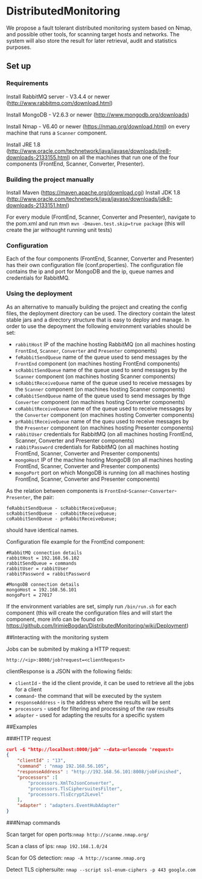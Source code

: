 # DistributedMonitoring

We propose a fault tolerant distributed monitoring system based on Nmap, and possible other tools, for scanning target hosts and networks. The system will also store the result for later retrieval, audit and statistics purposes.

## Set up

### Requirements

Install RabbitMQ server - V3.4.4 or newer (http://www.rabbitmq.com/download.html)

Install MongoDB - V2.6.3 or newer (http://www.mongodb.org/downloads)

Install Nmap - V6.40 or newer (https://nmap.org/download.html) on every machine that runs a `Scanner` component.

Install JRE 1.8 (http://www.oracle.com/technetwork/java/javase/downloads/jre8-downloads-2133155.html) on all the machines that run one of the four components (FrontEnd, Scanner, Converter, Presenter).

### Building the project manually

Install Maven (https://maven.apache.org/download.cgi)
Install JDK 1.8 (http://www.oracle.com/technetwork/java/javase/downloads/jdk8-downloads-2133151.html)

For every module (FrontEnd, Scanner, Converter and Presenter), navigate to the pom.xml and run mvn `mvn -Dmaven.test.skip=true package` (this will create the jar withought running unit tests)

### Configuration

Each of the four components (FrontEnd, Scanner, Converter and Presenter) has their own configuration file (conf.properties). The configuration file contains the ip and port for MongoDB and the ip, queue names and credentials for RabbitMQ.

### Using the deployment

As an alternative to manually building the project and creating the config files, the deployment directory can be used. The directory contain the latest stable jars and a directory structure that is easy to deploy and manage.
In order to use the depoyment the following environment variables should be set:

* `rabbitHost` IP of the machine hosting RabbitMQ (on all machines hosting `FrontEnd`, `Scanner`, `Converter` and `Presenter` components)
* `feRabbitSendQueue` name of the queue used to send messages by the `FrontEnd` component (on machines hosting FrontEnd components)
* `scRabbitSendQueue` name of the queue used to send messages by the `Scanner` component (on machines hosting Scanner components)
* `scRabbitReceiveQueue` name of the queue used to receive messages by the `Scanner` component (on machines hosting Scanner components)
* `coRabbitSendQueue` name of the queue used to send messages by thge `Converter` component (on machines hosting Converter components)
* `coRabbitReceiveQueue` name of the queue used to receive messages by the `Converter` component (on machines hosting Converter components)
* `prRabbitReceiveQueue` name of the queu used to receive messages by the `Presenter` component (on machines hosting Presenter components)
* `rabbitUser` credentials for RabbitMQ (on all machines hosting FrontEnd, Scanner, Converter and Presenter components)
* `rabbitPassword` credentials for RabbitMQ (on all machines hosting FrontEnd, Scanner, Converter and Presenter components)
* `mongoHost` IP of the machine hsoting MongoDB (on all machines hosting FrontEnd, Scanner, Converter and Presenter components)
* `mongoPort` port on which MongoDB is running (on all machines hosting FrontEnd, Scanner, Converter and Presenter components)

As the relation between components is `FrontEnd`-`Scanner`-`Converter`-`Presenter`, the pair: 
```
feRabbitSendQueue - scRabbitReceiveQueue; 
scRabbitSendQueue - coRabbitReceiveQueue; 
coRabbitSendQueue - prRabbitReceiveQueue;
```
should have identical names.

Configuration file example for the FrontEnd component:
```
#RabbitMQ connection details
rabbitHost = 192.168.56.102
rabbitSendQueue = commands
rabbitUser = rabbitUser
rabbitPassword = rabbitPassword

#MongoDB connection details
mongoHost = 192.168.56.101
mongoPort = 27017
```

If the environment variables are set, simply run `/bin/run.sh` for each component (this will create the configuration files and will start the component, more info can be found on https://github.com/IrimieBogdan/DistributedMonitoring/wiki/Deployment)


##Interacting with the monitoring system

Jobs can be submited by making a HTTP request:
```
http://<ip>:8000/job?request=<clientRequest>
```

clientResponse is a JSON with the following fields:
* `clientId` - the id the client provide, it can be used to retrieve all the jobs for a client
* `command`- the command that will be executed by the system
* `responseAddress` - is the address where the results will be sent
* `processors` - used for filtering and processing of the raw results
* `adapter` - used for adapting the results for a specific system


##Examples

###HTTP request
```json
curl -G "http://localhost:8000/job" --data-urlencode 'request=
{
	"clientId" : "13",
	"command" : "nmap 192.168.56.105",
	"responseAddress" : "http://192.168.56.101:8008/jobFinished",
	"processors" :[
		"processors.XmlToJsonConverter",
		"processors.TlsCiphersuitesFilter",
		"processors.TlsEcrypt2Level"
	],
	"adapter" : "adapters.EventHubAdapter"
}
```

###Nmap commands

Scan target for open ports:`nmap http://scanme.nmap.org/`

Scan a class of ips: `nmap 192.168.1.0/24` 

Scan for OS detection: `nmap -A http://scanme.nmap.org`

Detect TLS ciphersuite: `nmap --script ssl-enum-ciphers -p 443 google.com`
